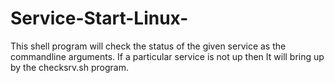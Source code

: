 # Service-Start-Linux-
This shell program will check the status of the given service as the commandline arguments. If a particular service is not up then It will bring up by the checksrv.sh program.
